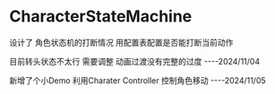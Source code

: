 # CharacterStateMachine

设计了 角色状态机的打断情况 用配置表配置是否能打断当前动作

目前转头状态不太行 需要调整 动画过渡没有完整的过度   ----2024/11/04

新增了个小Demo 利用Charater Controller 控制角色移动    ----2024/11/05